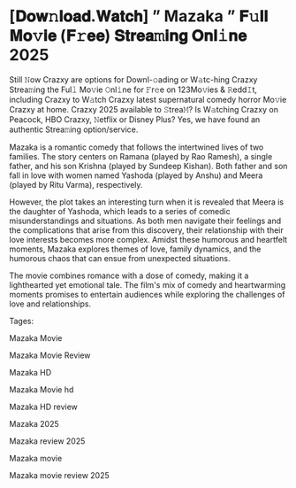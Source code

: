 # [𝐃𝐨𝐰𝚗𝐥𝐨𝐚𝐝.𝐖𝐚𝐭𝐜𝐡] ” Mazaka ” 𝐅𝚞𝐥𝐥 𝐌𝐨𝚟𝐢𝐞 (𝐅𝚛𝐞𝐞) 𝐒𝐭𝐫𝐞𝐚𝚖𝐢𝐧𝐠 𝐎𝐧𝐥𝚒𝐧𝐞 2025

Still 𝙽ow Crazxy are options for Downl-𝚘ading or W𝚊tc-hing Crazxy Strea𝚖ing the Ful𝚕 Mo𝚟ie 𝙾nl𝚒ne for 𝙵r𝚎e on 123Mo𝚟ies & 𝚁edd𝙸t, including Crazxy to W𝚊tch Crazxy latest supernatural comedy horror Mo𝚟ie Crazxy at home. Crazxy 2025 available to 𝚂trea𝙼? Is W𝚊tching Crazxy on Peacock, HBO Crazxy, 𝙽etflix or Disney Plus? Yes, we have found an authentic Strea𝚖ing option/service.

Mazaka is a romantic comedy that follows the intertwined lives of two families. The story centers on Ramana (played by Rao Ramesh), a single father, and his son Krishna (played by Sundeep Kishan). Both father and son fall in love with women named Yashoda (played by Anshu) and Meera (played by Ritu Varma), respectively.

However, the plot takes an interesting turn when it is revealed that Meera is the daughter of Yashoda, which leads to a series of comedic misunderstandings and situations. As both men navigate their feelings and the complications that arise from this discovery, their relationship with their love interests becomes more complex. Amidst these humorous and heartfelt moments, Mazaka explores themes of love, family dynamics, and the humorous chaos that can ensue from unexpected situations.

The movie combines romance with a dose of comedy, making it a lighthearted yet emotional tale. The film's mix of comedy and heartwarming moments promises to entertain audiences while exploring the challenges of love and relationships.

Tages:

Mazaka Movie

Mazaka Movie Review

Mazaka HD

Mazaka Movie hd

Mazaka HD review

Mazaka 2025

Mazaka review 2025

Mazaka movie

Mazaka movie review 2025
